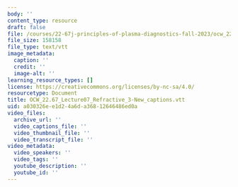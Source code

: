 ```yaml
---
body: ''
content_type: resource
draft: false
file: /courses/22-67j-principles-of-plasma-diagnostics-fall-2023/ocw_2267_lecture07_refractive_3-new_captions.vtt
file_size: 158158
file_type: text/vtt
image_metadata:
  caption: ''
  credit: ''
  image-alt: ''
learning_resource_types: []
license: https://creativecommons.org/licenses/by-nc-sa/4.0/
resourcetype: Document
title: OCW_22.67_Lecture07_Refractive_3-New_captions.vtt
uid: a030326e-e1d2-4a6d-a368-12646486ed0a
video_files:
  archive_url: ''
  video_captions_file: ''
  video_thumbnail_file: ''
  video_transcript_file: ''
video_metadata:
  video_speakers: ''
  video_tags: ''
  youtube_description: ''
  youtube_id: ''
---
```

